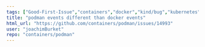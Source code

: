 ```yaml
---
tags: ["Good-First-Issue","containers","docker","kind/bug","kubernetes","linux","oci"]
title: "podman events different than docker events"
html_url: "https://github.com/containers/podman/issues/14993"
user: "joachimBurket"
repo: "containers/podman"
---
```


